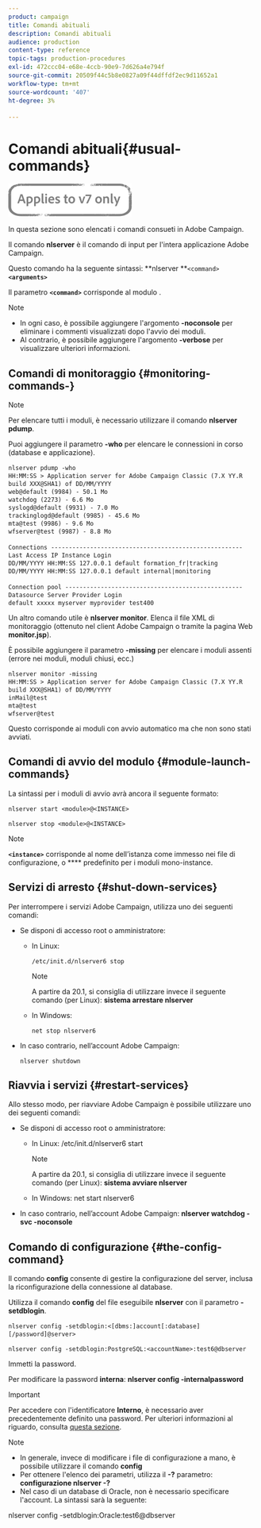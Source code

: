 ```yaml
---
product: campaign
title: Comandi abituali
description: Comandi abituali
audience: production
content-type: reference
topic-tags: production-procedures
exl-id: 472ccc04-e68e-4ccb-90e9-7d626a4e794f
source-git-commit: 20509f44c5b8e0827a09f44dffdf2ec9d11652a1
workflow-type: tm+mt
source-wordcount: '407'
ht-degree: 3%

---
```


# Comandi abituali{#usual-commands}

![](../../assets/v7-only.svg)

In questa sezione sono elencati i comandi consueti in Adobe Campaign.

Il comando **nlserver** è il comando di input per l&#39;intera applicazione Adobe Campaign.

Questo comando ha la seguente sintassi: **nlserver **`<command>`****`<arguments>`****

Il parametro **`<command>`** corrisponde al modulo .

>[!NOTE]
>
>* In ogni caso, è possibile aggiungere l&#39;argomento **-noconsole** per eliminare i commenti visualizzati dopo l&#39;avvio dei moduli.
>* Al contrario, è possibile aggiungere l&#39;argomento **-verbose** per visualizzare ulteriori informazioni.

>


## Comandi di monitoraggio {#monitoring-commands-}

>[!NOTE]
>
>Per elencare tutti i moduli, è necessario utilizzare il comando **nlserver pdump**.

Puoi aggiungere il parametro **-who** per elencare le connessioni in corso (database e applicazione).

```
nlserver pdump -who
HH:MM:SS > Application server for Adobe Campaign Classic (7.X YY.R build XXX@SHA1) of DD/MM/YYYY
web@default (9984) - 50.1 Mo
watchdog (2273) - 6.6 Mo
syslogd@default (9931) - 7.0 Mo
trackinglogd@default (9985) - 45.6 Mo
mta@test (9986) - 9.6 Mo
wfserver@test (9987) - 8.8 Mo

Connections ------------------------------------------------------
Last Access IP Instance Login 
DD/MM/YYYY HH:MM:SS 127.0.0.1 default formation_fr|tracking
DD/MM/YYYY HH:MM:SS 127.0.0.1 default internal|monitoring

Connection pool --------------------------------------------------
Datasource Server Provider Login 
default xxxxx myserver myprovider test400
```

Un altro comando utile è **nlserver monitor**. Elenca il file XML di monitoraggio (ottenuto nel client Adobe Campaign o tramite la pagina Web **monitor.jsp**).

È possibile aggiungere il parametro **-missing** per elencare i moduli assenti (errore nei moduli, moduli chiusi, ecc.)

```
nlserver monitor -missing
HH:MM:SS > Application server for Adobe Campaign Classic (7.X YY.R build XXX@SHA1) of DD/MM/YYYY
inMail@test
mta@test
wfserver@test
```

Questo corrisponde ai moduli con avvio automatico ma che non sono stati avviati.

## Comandi di avvio del modulo {#module-launch-commands}

La sintassi per i moduli di avvio avrà ancora il seguente formato:

```
nlserver start <module>@<INSTANCE>
```

```
nlserver stop <module>@<INSTANCE>
```

>[!NOTE]
>
>**`<instance>`** corrisponde al nome dell’istanza come immesso nei file di configurazione, o  **** predefinito per i moduli mono-instance.

## Servizi di arresto {#shut-down-services}

Per interrompere i servizi Adobe Campaign, utilizza uno dei seguenti comandi:

* Se disponi di accesso root o amministratore:

   * In Linux:

      ```
      /etc/init.d/nlserver6 stop
      ```

      >[!NOTE]
      >
      >A partire da 20.1, si consiglia di utilizzare invece il seguente comando (per Linux): **sistema arrestare nlserver**

   * In Windows:

      ```
      net stop nlserver6
      ```

* In caso contrario, nell’account Adobe Campaign:

   ```
   nlserver shutdown 
   ```

## Riavvia i servizi {#restart-services}

Allo stesso modo, per riavviare Adobe Campaign è possibile utilizzare uno dei seguenti comandi:

* Se disponi di accesso root o amministratore:

   * In Linux: /etc/init.d/nlserver6 start

      >[!NOTE]
      >
      >A partire da 20.1, si consiglia di utilizzare invece il seguente comando (per Linux): **sistema avviare nlserver**

   * In Windows: net start nlserver6

* In caso contrario, nell’account Adobe Campaign: **nlserver watchdog -svc -noconsole**

## Comando di configurazione {#the-config-command}

Il comando **config** consente di gestire la configurazione del server, inclusa la riconfigurazione della connessione al database.

Utilizza il comando **config** del file eseguibile **nlserver** con il parametro **-setdblogin**.

```
nlserver config -setdblogin:<[dbms:]account[:database][/password]@server>
```

```
nlserver config -setdblogin:PostgreSQL:<accountName>:test6@dbserver
```

Immetti la password.

Per modificare la password **interna**: **nlserver config -internalpassword**

>[!IMPORTANT]
>
>Per accedere con l&#39;identificatore **Interno**, è necessario aver precedentemente definito una password. Per ulteriori informazioni al riguardo, consulta [questa sezione](../../installation/using/configuring-campaign-server.md#internal-identifier).

>[!NOTE]
>
>* In generale, invece di modificare i file di configurazione a mano, è possibile utilizzare il comando **config**
>* Per ottenere l&#39;elenco dei parametri, utilizza il **-?** parametro:  **configurazione nlserver -?**
>* Nel caso di un database di Oracle, non è necessario specificare l&#39;account. La sintassi sarà la seguente:
>
>  nlserver config -setdblogin:Oracle:test6@dbserver
